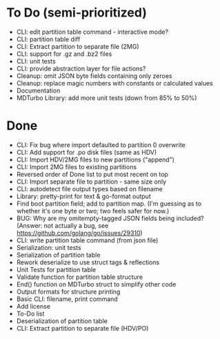 # To Do (semi-prioritized)
* CLI: edit partition table command - interactive mode?
* CLI: partition table diff
* CLI: Extract partition to separate file (2MG)
* CLI: support for .gz and .bz2 files
* CLI: unit tests
* CLI: provide abstraction layer for file actions?
* Cleanup: omit JSON byte fields containing only zeroes
* Cleanup: replace magic numbers with constants or calculated values
* Documentation
* MDTurbo Library: add more unit tests (down from 85% to 50%)

# Done
* CLI: Fix bug where import defaulted to partition 0 overwrite
* CLI: Add support for .po disk files (same as HDV)
* CLI: Import HDV/2MG files to new partitions ("append")
* CLI: Import 2MG files to existing partitions
* Reversed order of Done list to put most recent on top
* CLI: Import separate file to partition - same size only
* CLI: autodetect file output types based on filename
* Library: pretty-print for text & go-format output
* Find boot partition field; add to partition map. (I'm guessing as to
  whether it's one byte or two; two feels safer for now.)
* BUG: Why are my omitempty-tagged JSON fields being included? (Answer:
  not actually a bug, see https://github.com/golang/go/issues/29310)
* CLI: write partition table command (from json file)
* Serialization: unit tests
* Serialization of partition table
* Rework deserialize to use struct tags & reflections
* Unit Tests for partition table
* Validate function for partition table structure
* End() function on MDTurbo struct to simplify other code
* Output formats for structure printing
* Basic CLI: filename, print command
* Add license
* To-Do list
* Deserialization of partition table
* CLI: Extract partition to separate file (HDV/PO)
